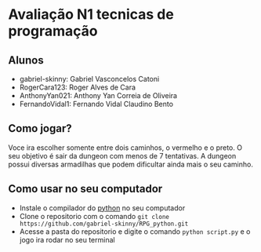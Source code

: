 # Avaliação N1 tecnicas de programação

## Alunos
  
  - gabriel-skinny: Gabriel Vasconcelos Catoni
  - RogerCara123: Roger Alves de Cara
  - AnthonyYan021: Anthony Yan Correia de Oliveira
  - FernandoVidal1: Fernando Vidal Claudino Bento

## Como jogar?

  Voce ira escolher somente entre dois caminhos, o vermelho e o preto. O seu objetivo é sair da dungeon com menos de 7 tentativas. A dungeon possui diversas armadilhas que podem dificultar ainda mais o seu caminho. 
  
## Como usar no seu computador

  - Instale o compilador do [python](https://www.python.org/downloads/) no seu computador
  - Clone o repositorio com o comando `git clone https://github.com/gabriel-skinny/RPG_python.git`
  - Acesse a pasta do repositorio e digite o comando `python script.py` e o jogo ira rodar no seu terminal 
  
    
